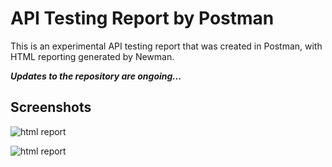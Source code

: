 
# API Testing Report by Postman

This is an experimental API testing report that was created in Postman, with HTML reporting generated by Newman.

***Updates to the repository are ongoing...***


## Screenshots

![html report](https://github.com/SaidulHaq/Postman-ApiTestingReport/blob/main/API%20Testing%20Report.jpg)

![html report](https://via.placeholder.com/468x300?text=App+Screenshot+Here)


